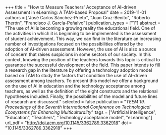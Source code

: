 +++
title = "How to Measure Teachers' Acceptance of AI-driven Assessment in eLearning: A TAM-based Proposal"
date = 2019-11-01
authors = ["José Carlos Sánchez-Prieto", "Juan Cruz-Benito", "Roberto Therón", "Francisco J. García-Peñalvo"]
publication_types = ["1"]
abstract = "The use of AI is becoming a growing reality the educational field. One of the activities in which it is beginning to be implemented is the assessment of student achievement. This way, we can find in the literature an increasing number of investigations focused on the possibilities offered by the adoption of AI-driven assessment. However, the use of AI is also a source of concern that raises suspicions in some sectors of our society. In this context, knowing the position of the teachers towards this topic is critical to guarantee the successful development of the field. This paper intends to fill a research gap in the literature by offering a technology adoption model based on TAM to study the factors that condition the use of AI-driven assessment among teachers. To present this model we offer a background on the use of AI in education and the technology acceptance among teachers, as well as the definition of the eight constructs and the relational hypotheses included. Finally, the possibilities of the model and future lines of research are discussed."
selected = false
publication = "*TEEM'19. Proceedings of the Seventh International Conference on Technological Ecosystems for Enhancing Multiculturality*"
tags = ["Artificial intelligence", "Education", "Teachers", "Technology acceptance model", "eLearning"]
url_pdf = "http://doi.acm.org/10.1145/3362789.3362918"
doi = "10.1145/3362789.3362918"
+++
